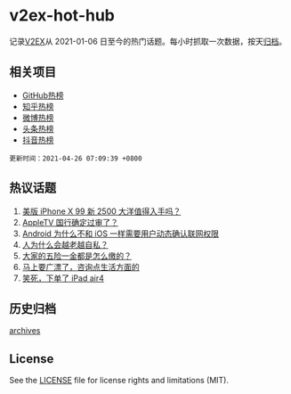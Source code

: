 # v2ex-hot-hub

 记录[V2EX](https://www.v2ex.com/)从 2021-01-06 日至今的热门话题。每小时抓取一次数据，按天[归档](archives)。
 
 ## 相关项目

- [GitHub热榜](https://github.com/lonnyzhang423/github-hot-hub)
- [知乎热榜](https://github.com/lonnyzhang423/zhihu-hot-hub)
- [微博热榜](https://github.com/lonnyzhang423/weibo-hot-hub)
- [头条热榜](https://github.com/lonnyzhang423/toutiao-hot-hub)
- [抖音热榜](https://github.com/lonnyzhang423/douyin-hot-hub)


 `更新时间：2021-04-26 07:09:39 +0800`

## 热议话题

1. [美版 iPhone X 99 新 2500 大洋值得入手吗？](https://www.v2ex.com/t/773019)
1. [AppleTV 国行确定过审了？](https://www.v2ex.com/t/773125)
1. [Android 为什么不和 iOS 一样需要用户动态确认联网权限](https://www.v2ex.com/t/773089)
1. [人为什么会越老越自私？](https://www.v2ex.com/t/773150)
1. [大家的五险一金都是怎么缴的？](https://www.v2ex.com/t/773045)
1. [马上要广漂了，咨询点生活方面的](https://www.v2ex.com/t/773048)
1. [笑死，下单了 iPad air4](https://www.v2ex.com/t/773146)

## 历史归档

[archives](archives)

## License

See the [LICENSE](LICENSE) file for license rights and limitations (MIT).
